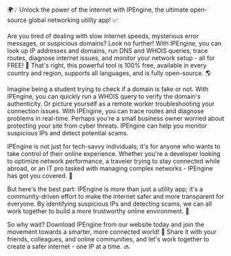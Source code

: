 🌍💡 Unlock the power of the internet with IPEngine, the ultimate open-source global networking utility app! 📈

Are you tired of dealing with slow internet speeds, mysterious error messages, or suspicious domains? Look no further! With IPEngine, you can look up IP addresses and domains, run DNS and WHOIS queries, trace routes, diagnose internet issues, and monitor your network setup - all for FREE! 💸 That's right, this powerful tool is 100% free, available in every country and region, supports all languages, and is fully open-source. 🌎

Imagine being a student trying to check if a domain is fake or not. With IPEngine, you can quickly run a WHOIS query to verify the domain's authenticity. Or picture yourself as a remote worker troubleshooting your connection issues. With IPEngine, you can trace routes and diagnose problems in real-time. Perhaps you're a small business owner worried about protecting your site from cyber threats. IPEngine can help you monitor suspicious IPs and detect potential scams.

IPEngine is not just for tech-savvy individuals; it's for anyone who wants to take control of their online experience. Whether you're a developer looking to optimize network performance, a traveler trying to stay connected while abroad, or an IT pro tasked with managing complex networks - IPEngine has got you covered. 🚀

But here's the best part: IPEngine is more than just a utility app; it's a community-driven effort to make the internet safer and more transparent for everyone. By identifying suspicious IPs and detecting scams, we can all work together to build a more trustworthy online environment. 💪

So why wait? Download IPEngine from our website today and join the movement towards a smarter, more connected world! 🌟 Share it with your friends, colleagues, and online communities, and let's work together to create a safer internet - one IP at a time. 🔜